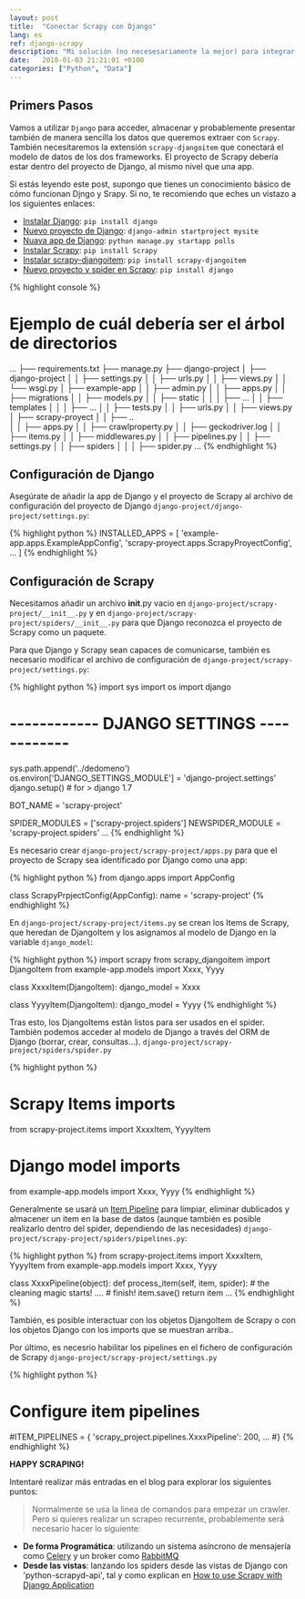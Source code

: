```yaml
---
layout: post
title:  "Conectar Scrapy con Django"
lang: es
ref: django-scrapy
description: "Mi solución (no necesesariamente la mejor) para integrar Django con Scrapy ."
date:   2018-01-03 21:21:01 +0100
categories: ["Python", "Data"]
---
```

## Primers Pasos

Vamos a utilizar `Django` para acceder, almacenar y probablemente presentar también de manera sencilla los datos que queremos extraer con `Scrapy`.
También necesitaremos la extensión `scrapy-djangoitem` que conectará el modelo de datos de los dos frameworks.
El proyecto de Scrapy debería estar dentro del proyecto de Django, al mismo nivel que una app.

Si estás leyendo este post, supongo que tienes un conocimiento básico de cómo funcionan Djngo y Srapy.
Si no, te recomiendo que eches un vistazo a los siguientes enlaces:

* [Instalar Django](https://docs.djangoproject.com/en/2.0/intro/install/): `pip install django`
* [Nuevo proyecto de Django](https://docs.djangoproject.com/en/2.0/intro/tutorial01/): `django-admin startproject mysite`
* [Nuava app de Django](https://docs.djangoproject.com/en/2.0/intro/tutorial01/): `python manage.py startapp polls`
* [Instalar Scrapy](https://doc.scrapy.org/en/latest/intro/install.html): `pip install Scrapy`
* [Instalar scrapy-djangoitem](https://github.com/scrapy-plugins/scrapy-djangoitem): `pip install scrapy-djangoitem`
* [Nuevo proyecto y spider en Scrapy](https://doc.scrapy.org/en/latest/intro/tutorial.html): `pip install django`

{% highlight console %}
# Ejemplo de cuál debería ser el árbol de directorios
...
├── requirements.txt
├── manage.py
├── django-project
│   ├── django-project
│   │   ├── settings.py
│   │   ├── urls.py
│   │   ├── views.py
│   │   └── wsgi.py
│   ├── example-app
│   │   ├── admin.py
│   │   ├── apps.py
│   │   ├── migrations
│   │   ├── models.py
│   │   ├── static
│   │   │   ├── ...
│   │   ├── templates
│   │   │   ├── ...
│   │   ├── tests.py
│   │   ├── urls.py
│   │   ├── views.py
│   ├── scrapy-proyect
│   │   ├── ..  
│   │   ├── apps.py
│   │   ├── crawlproperty.py
│   │   ├── geckodriver.log
│   │   ├── items.py
│   │   ├── middlewares.py
│   │   ├── pipelines.py
│   │   ├── settings.py
│   │   ├── spiders
│   │   │   ├── spider.py
...
{% endhighlight %}

## Configuración de Django 

Asegúrate de añadir la app de Django y el proyecto de Scrapy al archivo de configuración del proyecto de Django `django-project/django-project/settings.py`:

{% highlight python %}
INSTALLED_APPS = [
    'example-app.apps.ExampleAppConfig',
    'scrapy-proyect.apps.ScrapyProyectConfig',
    ...
]
{% endhighlight %}

## Configuración de Scrapy

Necesitamos añadir un archivo __init__.py vacio en `django-project/scrapy-project/__init__.py` y en `django-project/scrapy-project/spiders/__init__.py` para que Django reconozca el proyecto de Scrapy como un paquete.

Para que Django y Scrapy sean capaces de comunicarse, también es necesario modificar el archivo de configuración de `django-project/scrapy-project/settings.py`:

{% highlight python %}
import sys
import os
import django
# ------------ DJANGO SETTINGS ------------
sys.path.append('../dedomeno')
os.environ['DJANGO_SETTINGS_MODULE'] = 'django-project.settings'
django.setup()  # for > django 1.7

BOT_NAME = 'scrapy-project'

SPIDER_MODULES = ['scrapy-project.spiders']
NEWSPIDER_MODULE = 'scrapy-project.spiders'
...
{% endhighlight %}

Es necesario crear `django-project/scrapy-project/apps.py` para que el proyecto de Scrapy sea identificado por Django como una app:

{% highlight python %}
from django.apps import AppConfig

class ScrapyPrpjectConfig(AppConfig):
    name = 'scrapy-project'
{% endhighlight %}

En `django-project/scrapy-project/items.py` se crean los Items de Scrapy, que heredan de DjangoItem y los asignamos al modelo de Django en la variable `django_model`:

{% highlight python %}
import scrapy
from scrapy_djangoitem import DjangoItem
from example-app.models import Xxxx, Yyyy

class XxxxItem(DjangoItem):
    django_model = Xxxx

class YyyyItem(DjangoItem):
    django_model = Yyyy
{% endhighlight %}

Tras esto, los DjangoItems están listos para ser usados en el spider. También podemos acceder al modelo de Django a través del ORM de Django (borrar, crear, consultas...). `django-project/scrapy-project/spiders/spider.py`

{% highlight python %}
# Scrapy Items imports
from scrapy-project.items import XxxxItem, YyyyItem
# Django model imports
from example-app.models import Xxxx, Yyyy
{% endhighlight %}

Generalmente se usará un [Item Pipeline](https://doc.scrapy.org/en/latest/topics/item-pipeline.html) para limpiar, eliminar dublicados y almacener un item en la base de datos (aunque también es posible realizarlo dentro del spider, dependiendo de las necesidades) `django-project/scrapy-project/spiders/pipelines.py`:

{% highlight python %}
from scrapy-project.items import XxxxItem, YyyyItem
from example-app.models import  Xxxx, Yyyy

class XxxxPipeline(object):
    def process_item(self, item, spider):
        # the cleaning magic starts!
        ....
        # finish!
        item.save()
        return item
...
{% endhighlight %}

También, es posible interactuar con los objetos DjangoItem de Scrapy o con los objetos Django con los imports que se muestran arriba..

Por último, es necesrio habilitar los pipelines en el fichero de configuración de Scrapy `django-project/scrapy-project/settings.py` 

{% highlight python %}
# Configure item pipelines
#ITEM_PIPELINES = {
    'scrapy_project.pipelines.XxxxPipeline': 200,
    ...
#}
{% endhighlight %}

**HAPPY SCRAPING!**

Intentaré realizar más entradas en el blog para explorar los siguientes puntos:

>Normalmente se usa la linea de comandos para empezar un crawler. Pero si quieres realizar un scrapeo recurrente, probablemente será necesario hacer lo siguiente:
* **De forma Programática**: utilizando un sistema asíncrono de mensajería como [Celery](http://www.celeryproject.org/) y un broker como [RabbitMQ](https://www.rabbitmq.com/)
* **Desde las vistas**: lanzando los spiders desde las vistas de Django con 'python-scrapyd-api', tal y como explican en [How to use Scrapy with Django Application](https://medium.com/@ali_oguzhan/how-to-use-scrapy-with-django-application-c16fabd0e62e)
 
